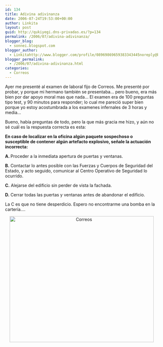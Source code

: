 ```yaml
---
id: 134
title: Adivina adivinanza
date: 2006-07-24T19:53:00+00:00
author: Linkita
layout: post
guid: http://qukiyegi.dns-privadas.es/?p=134
permalink: /2006/07/adivina-adivinanza/
blogger_blog:
  - sonnei.blogspot.com
blogger_author:
  - Linkitahttp://www.blogger.com/profile/08969869659383343445noreply@blogger.com
blogger_permalink:
  - /2006/07/adivina-adivinanza.html
categories:
  - Correos
---
```

Ayer me presenté al examen de laboral fijo de Correos. Me presenté por probar, y porque mi hermano también se presentaba&#8230; pero bueno, era más bien por dar apoyo moral mas que nada&#8230; El examen era de 100 preguntas tipo test, y 90 minutos para responder; lo cual me pareció super bien porque yo estoy acostumbrada a los examenes infernales de 3 horas y media&#8230;

Bueno, había preguntas de todo, pero la que más gracia me hizo, y aún no sé cuál es la respuesta correcta es esta:

<span style="font-weight: bold;">En caso de localizar en la oficina algún paquete sospechoso o susceptible de contener algún artefacto explosivo, señale la actuación incorrecta:</span>

<span style="font-weight: bold;">A. </span>Proceder a la inmediata apertura de puertas y ventanas.

<span style="font-weight: bold;">B.</span> Contactar lo antes posible con las Fuerzas y Cuerpos de Seguridad del Estado, y acto seguido, comunicar al Centro Operativo de Seguridad lo ocurrido.

<span style="font-weight: bold;">C.</span> Alejarse del edificio sin perder de vista la fachada.

<span style="font-weight: bold;">D.</span> Cerrar todas las puertas y ventanas antes de abandonar el edificio.

La C es que no tiene desperdicio. Espero no encontrarme una bomba en la cartería&#8230;. 

<div style="text-align: center;">
  <a href="http://www.flickr.com/photos/linkita/197386349/" title="Qué bonita la fachada esta..."><img style="width: 475px; height: 415px;" src="http://static.flickr.com/73/197386349_1c87ae55f6.jpg" alt="Correos" border="0" /></a>
</div>